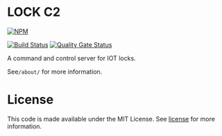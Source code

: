 # LOCK C2
[![NPM](https://nodei.co/npm/lock-c2.png)](https://nodei.co/npm/lock-c2/)

[![Build Status](https://www.travis-ci.com/ISEAGE-ISU/C3-2019-Lock-C2.svg?branch=master)](https://www.travis-ci.com/ISEAGE-ISU/C3-2019-Lock-C2)
[![Quality Gate Status](https://sonarcloud.io/api/project_badges/measure?project=ISEAGE-ISU_C3-2019-Lock-C2&metric=alert_status)](https://sonarcloud.io/dashboard?id=ISEAGE-ISU_C3-2019-Lock-C2)


A command and control server for IOT locks. 

See`/about/` for more information.

# License
This code is made available under the MIT License. See [license](LICENSE) for more information.
